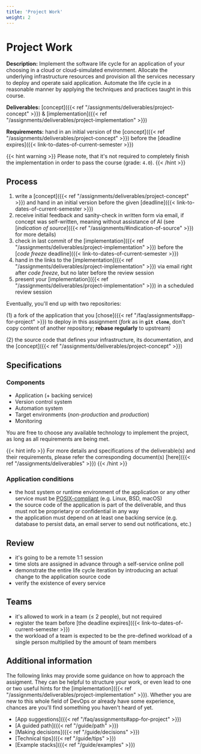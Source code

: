 ```yaml
---
title: 'Project Work'
weight: 2
---
```



Project Work 
============


__Description:__ Implement the software life cycle for an application of your choosing in a cloud or cloud-simulated
environment. Allocate the underlying infrastructure resources and provision all the services necessary to deploy and
operate said application. Automate the life cycle in a reasonable manner by applying the techniques and practices
taught in this course.

__Deliverables:__ [concept]({{< ref "/assignments/deliverables/project-concept" >}}) &
                  [implementation]({{< ref "/assignments/deliverables/project-implementation" >}})

__Requirements:__ hand in an initial version of the [concept]({{< ref "/assignments/deliverables/project-concept" >}})
                  before the [deadline expires]({{< link-to-dates-of-current-semester >}})

{{< hint warning >}}
Please note, that it's not required to completely finish the implementation in order to pass
the course (grade: `4.0`).
{{< /hint >}}


## Process

1. write a [concept]({{< ref "/assignments/deliverables/project-concept" >}}) and hand in an initial version before the 
   given [deadline]({{< link-to-dates-of-current-semester >}})
2. receive initial feedback and sanity-check in written form via email, if concept was self-written, meaning without
   assistance of AI (see [*indication of source*]({{< ref "/assignments/#indication-of-source" >}}) for more details)
3. check in last commit of the [implementation]({{< ref "/assignments/deliverables/project-implementation" >}}) before
   the [*code freeze* deadline]({{< link-to-dates-of-current-semester >}})
4. hand in the links to the [implementation]({{< ref "/assignments/deliverables/project-implementation" >}})
   via email right after *code freeze*, but no later before the review session
5. present your [implementation]({{< ref "/assignments/deliverables/project-implementation" >}}) in a scheduled review
   session

Eventually, you'll end up with two repositories:

(1) a fork of the application that you [chose]({{< ref "/faq/assignments#app-for-project" >}})
    to deploy in this assignment (*fork* as in __`git clone`__, don't copy content of another repository;
    __rebase regularly__ to upstream)

(2) the source code that defines your infrastructure, its documentation, and the
    [concept]({{< ref "/assignments/deliverables/project-concept" >}})


## Specifications

### Components

* Application (+ backing service)
* Version control system
* Automation system
* Target environments (*non-production* and *production*)
* Monitoring

You are free to choose any available technology to implement the project, as long as all requirements are being met.  

{{< hint info >}}
For more details and specifications of the deliverable(s) and their requirements, please refer the
corresponding document(s) [here]({{< ref "/assignments/deliverables" >}})
{{< /hint >}}


### Application conditions

* the host system or runtime environment of the application or any other service must be 
  [POSIX-compliant](https://en.wikipedia.org/wiki/POSIX#POSIX-oriented_operating_systems)
  (e.g. Linux, BSD, macOS)
* the source code of the application is part of the deliverable, and thus must not be proprietary or
  confidential in any way 
* the application must depend on at least one backing service (e.g. database to persist data, an email server
  to send out notifications, etc.)


## Review

* it's going to be a remote 1:1 session
* time slots are assigned in advance through a self-service online poll  
* demonstrate the entire life cycle iteration by introducing an actual change to the application source code
* verify the existence of every service


## Teams

* it's allowed to work in a team (≤ 2 people), but not required
* register the team before [the deadline expires]({{< link-to-dates-of-current-semester >}})
* the workload of a team is expected to be the pre-defined workload of a single person
  multiplied by the amount of team members


## Additional information

The following links may provide some guidance on how to approach the assigment. They can be helpful to structure your
work, or even lead to one or two useful hints for the [implementation]({{< ref "/assignments/deliverables/project-implementation" >}}).
Whether you are new to this whole field of DevOps or already have some experience, chances are you'll find something
you haven't heard of yet.

* [App suggestions]({{< ref "/faq/assignments#app-for-project" >}})
* [A guided path]({{< ref "/guide/path" >}})
* [Making decisions]({{< ref "/guide/decisions" >}})
* [Technical tips]({{< ref "/guide/tips" >}})
* [Example stacks]({{< ref "/guide/examples" >}})
